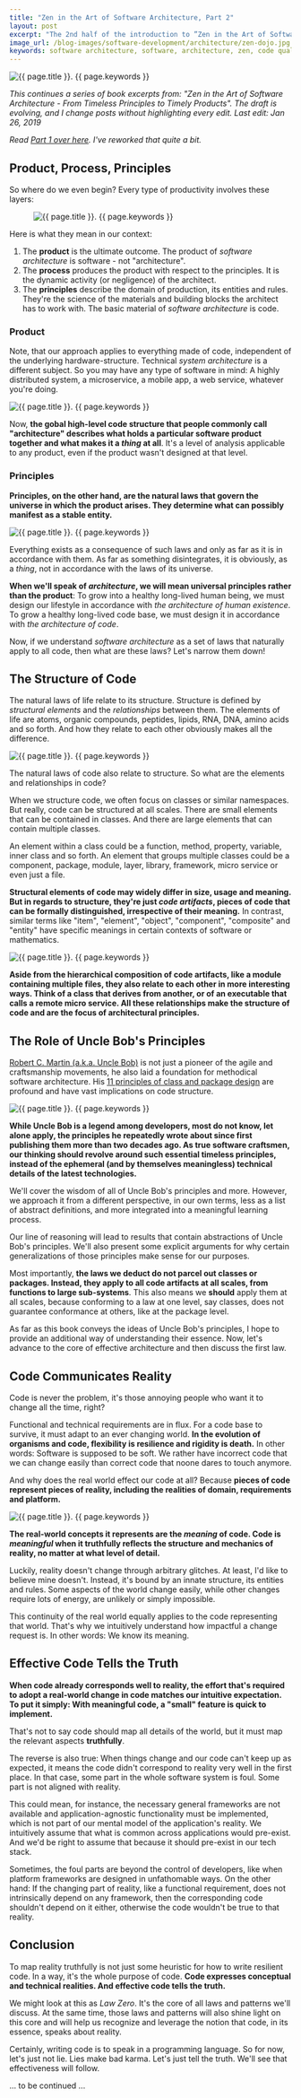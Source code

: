 ```yaml
---
title: "Zen in the Art of Software Architecture, Part 2"
layout: post
excerpt: "The 2nd half of the introduction to ”Zen in the Art of Software Architecture - From Timeless Principles to Timely Products”. We cover basic ideas and get ready to deduct the natural laws and architecture of code."
image_url: /blog-images/software-development/architecture/zen-dojo.jpg
keywords: software architecture, software, architecture, zen, code quality, software quality, book, software development, architecture pattern, design pattern, productivity, philosophy
---
```


<img style="margin-left:auto;margin-right:auto;display:block;" src="/blog-images/software-development/architecture/zen-dojo.jpg" title="{{ page.title }}" alt="{{ page.title }}. {{ page.keywords }}">

<i>This continues a series of book excerpts from: "Zen in the Art of Software Architecture - From Timeless Principles to Timely Products". The draft is evolving, and I change posts without highlighting every edit. Last edit: Jan 26, 2019</i>

<i>Read [Part 1 over here](/2018/11/13/zen-in-the-art-of-software-architecture-introduction.html). I've reworked that quite a bit.</i>

## Product, Process, Principles

So where do we even begin? Every type of productivity involves these layers:

<img style="margin-left:auto;margin-right:auto;display:block;max-width:419px" src="/blog-images/software-development/architecture/product-process-principles.png" title="{{ page.title }}" alt="{{ page.title }}. {{ page.keywords }}">

Here is what they mean in our context:

1. The **product** is the ultimate outcome. The product of *software architecture* is software - not "architecture".
2. The **process** produces the product with respect to the principles. It is the dynamic activity (or negligence) of the architect. 
3. The **principles** describe the domain of production, its entities and rules. They're the science of the materials and building blocks the architect has to work with. The basic material of *software architecture* is code.

### Product

Note, that our approach applies to everything made of code, independent of the underlying hardware-structure. Technical *system architecture* is a different subject. So you may have any type of software in mind: A highly distributed system, a microservice, a mobile app, a web service, whatever you're doing.

<img style="margin-left:auto;margin-right:auto;display:block;" src="/blog-images/software-development/architecture/program-code.jpg" title="{{ page.title }}" alt="{{ page.title }}. {{ page.keywords }}">

Now, **the gobal high-level code structure that people commonly call "architecture" describes what holds a particular software product together and what makes it a *thing* at all**. It's a level of analysis applicable to any product, even if the product wasn't designed at that level.

### Principles

**Principles, on the other hand, are the natural laws that govern the universe in which the product arises. They determine what can possibly manifest as a stable entity.**

<img style="margin-left:auto;margin-right:auto;display:block;" src="/blog-images/software-development/architecture/blackboard-equations.jpg" title="{{ page.title }}" alt="{{ page.title }}. {{ page.keywords }}">

Everything exists as a consequence of such laws and only as far as it is in accordance with them. As far as something disintegrates, it is obviously, as a *thing*, not in accordance with the laws of its universe.

**When we'll speak of *architecture*, we will mean universal principles rather than the product**: To grow into a healthy long-lived human being, we must design our lifestyle in accordance with *the architecture of  human existence*. To grow a healthy long-lived code base, we must design it in accordance with *the architecture of code*.

Now, if we understand *software architecture* as a set of laws that naturally apply to all code, then what are these laws? Let's narrow them down!

## The Structure of Code

The natural laws of life relate to its structure. Structure is defined by *structural elements* and the *relationships* between them. The elements of life are atoms, organic compounds, peptides, lipids, RNA, DNA, amino acids and so forth. And how they relate to each other obviously makes all the difference.

<img style="margin-left:auto;margin-right:auto;display:block;" src="/blog-images/software-development/architecture/building-blocks-of-life.jpg" title="{{ page.title }}" alt="{{ page.title }}. {{ page.keywords }}">

The natural laws of code also relate to structure. So what are the elements and relationships in code?

When we structure code, we often focus on classes or similar namespaces. But really, code can be structured at all scales. There are small elements that can be contained in classes. And there are large elements that can contain multiple classes.

An element within a class could be a function, method, property, variable, inner class and so forth. An element that groups multiple classes could be a component, package, module, layer, library, framework, micro service or even just a file.

**Structural elements of code may widely differ in size, usage and meaning. But in regards to structure, they're just *code artifacts*, pieces of code that can be formally distinguished, irrespective of their meaning.** In contrast, similar terms like "item", "element", "object", "component", "composite" and "entity" have specific meanings in certain contexts of software or mathematics.

<img style="margin-left:auto;margin-right:auto;display:block;max-width:655.5px" src="/blog-images/software-development/architecture/code-artifact-hierarchy.png" title="{{ page.title }}" alt="{{ page.title }}. {{ page.keywords }}">

**Aside from the hierarchical composition of code artifacts, like a module containing multiple files, they also relate to each other in more interesting ways. Think of a class that derives from another, or of an executable that calls a remote micro service. All these relationships make the structure of code and are the focus of architectural principles.**

## The Role of Uncle Bob's Principles

[Robert C. Martin (a.k.a. Uncle Bob)](https://blog.cleancoder.com) is not just a pioneer of the agile and craftsmanship movements, he also laid a foundation for methodical software architecture. His [11 principles of class and package design](https://web.archive.org/web/20150906155800/http://www.objectmentor.com/resources/articles/Principles_and_Patterns.pdf) are profound and have vast implications on code structure.

<img style="margin-left:auto;margin-right:auto;display:block;" src="/blog-images/software-development/architecture/robert-martin-uncle-bob.jpg" title="{{ page.title }}" alt="{{ page.title }}. {{ page.keywords }}">

**While Uncle Bob is a legend among developers, most do not know, let alone apply, the principles he repeatedly wrote about since first publishing them more than two decades ago. As true software craftsmen, our thinking should revolve around such essential timeless principles, instead of the ephemeral (and by themselves meaningless) technical details of the latest technologies.**

We'll cover the wisdom of all of Uncle Bob's principles and more. However, we approach it from a different perspective, in our own terms, less as a list of abstract definitions, and more integrated into a meaningful learning process.

Our line of reasoning will lead to results that contain abstractions of Uncle Bob's principles. We'll also present some explicit arguments for why certain generalizations of those principles make sense for our purposes.

Most importantly, **the laws we deduct do not parcel out classes or packages. Instead, they apply to all code artifacts at all scales, from functions to large sub-systems**. This also means we **should** apply them at all scales, because conforming to a law at one level, say classes, does not guarantee conformance at others, like at the package level.

As far as this book conveys the ideas of Uncle Bob's principles, I hope to provide an additional way of understanding their essence. Now, let's advance to the core of effective architecture and then discuss the first law.

## Code Communicates Reality

<!-- todo: make clear how even high-level structure of code maps reality and can more or less truthfully represent the structure of reality...  -->

Code is never the problem, it's those annoying people who want it to change all the time, right?

Functional and technical requirements are in flux. For a code base to survive, it must adapt to an ever changing world. **In the evolution of organisms and code, flexibility is resilience and rigidity is death.** In other words: Software is supposed to be soft. We rather have incorrect code that we can change easily than correct code that noone dares to touch anymore.

And why does the real world effect our code at all? Because **pieces of code represent pieces of reality, including the realities of domain, requirements and platform.**

<img style="margin-left:auto;margin-right:auto;display:block;max-width:530.5px" src="/blog-images/software-development/architecture/code-mapping-reality.png" title="{{ page.title }}" alt="{{ page.title }}. {{ page.keywords }}">

**The real-world concepts it represents are the *meaning* of code. Code is *meaningful* when it truthfully reflects the structure and mechanics of reality, no matter at what level of detail.**

Luckily, reality doesn't change through arbitrary glitches. At least, I'd like to believe mine doesn't. Instead, it's bound by an innate structure, its entities and rules. Some aspects of the world change easily, while other changes require lots of energy, are unlikely or simply impossible.

This continuity of the real world equally applies to the code representing that world. That's why we intuitively understand how impactful a change request is. In other words: We know its meaning. 

<!-- todo: examples of easy and hard changes in reality and how they map to developer expectations in an app in that domain -->

## Effective Code Tells the Truth

**When code already corresponds well to reality, the effort that's required to adopt a real-world change in code matches our intuitive expectation. To put it simply: With meaningful code, a "small" feature is quick to implement.** 

That's not to say code should map all details of the world, but it must map the relevant aspects **truthfully**.

The reverse is also true: When things change and our code can't keep up as expected, it means the code didn't correspond to reality very well in the first place. In that case, some part in the whole software system is foul. Some part is not aligned with reality.

This could mean, for instance, the necessary general frameworks are not available and application-agnostic functionality must be implemented, which is not part of our mental model of the application's reality. We intuitively assume that what is common across applications would pre-exist. And we'd be right to assume that because it should pre-exist in our tech stack.

Sometimes, the foul parts are beyond the control of developers, like when platform frameworks are designed in unfathomable ways. On the other hand: If the changing part of reality, like a functional requirement, does not intrinsically depend on any framework, then the corresponding code shouldn't depend on it either, otherwise the code wouldn't be true to that reality.

## Conclusion

To map reality truthfully is not just some heuristic for how to write resilient code. In a way, it's the whole purpose of code. **Code expresses conceptual and technical realities. And effective code tells the truth.**

We might look at this as *Law Zero*. It's the core of all laws and patterns we'll discuss. At the same time, those laws and patterns will also shine light on this core and will help us recognize and leverage the notion that code, in its essence, speaks about reality. 

Certainly, writing code is to speak in a programming language. So for now, let's just not lie. Lies make bad karma. Let's just tell the truth. We'll see that effectiveness will follow.

... to be continued ...